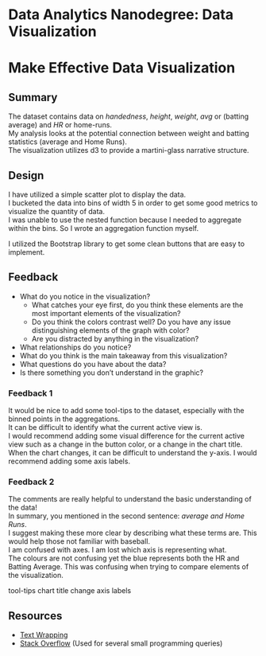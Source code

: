 # Data Analytics Nanodegree: Data Visualization
# Make Effective Data Visualization
## Summary
The dataset contains data on *handedness*, *height*, *weight*, 
*avg* or (batting average) and *HR* or home-runs.  
My analysis looks at the potential connection between weight 
and batting statistics (average and Home Runs).  
The visualization utilizes d3 to provide a martini-glass narrative structure.

## Design
I have utilized a simple scatter plot to display the data.  
I bucketed the data into bins of width 5 in order to get some good metrics to visualize the quantity of data.  
I was unable to use the nested function because I needed to aggregate within the bins. So I wrote an 
aggregation function myself.

I utilized the Bootstrap library to get some clean buttons that are easy to implement.

## Feedback

* What do you notice in the visualization?
  * What catches your eye first, do you think these elements are the most important elements of the visualization?
  * Do you think the colors contrast well? Do you have any issue distinguishing elements of the graph with color?
  * Are you distracted by anything in the visualization?
* What relationships do you notice?
* What do you think is the main takeaway from this visualization?
* What questions do you have about the data?
* Is there something you don’t understand in the graphic?

### Feedback 1
It would be nice to add some tool-tips to the dataset, especially with the binned points in the aggregations.  
It can be difficult to identify what the current active view is.  
I would recommend adding some visual difference for the current active view such as a change in the button color,
or a change in the chart title.  
When the chart changes, it can be difficult to understand the y-axis. I would recommend adding some axis labels.


### Feedback 2
The comments are really helpful to understand the basic understanding of the data!  
In summary, you mentioned in the second sentence: *average and Home Runs*.  
I suggest making these more clear by describing what these terms are. This would help those not familiar with baseball.  
I am confused with axes. I am lost which axis is representing what.  
The colours are not confusing yet the blue represents both the HR and Batting Average. This was confusing when trying to compare elements of the visualization.

tool-tips
chart title change
axis labels


## Resources
* [Text Wrapping](https://bl.ocks.org/mbostock/7555321)
* [Stack Overflow](https://stackoverflow.com/) (Used for several small programming queries)